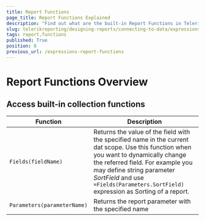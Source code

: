 ```yaml
---
title: Report Functions
page_title: Report Functions Explained
description: "Find out what are the built-in Report Functions in Telerik Reporting and how to use them in expressions in reports."
slug: telerikreporting/designing-reports/connecting-to-data/expressions/expressions-reference/functions/report-functions
tags: report,functions
published: True
position: 8
previous_url: /expressions-report-functions
---
```

<style>
table th:first-of-type {
	width: 25%;
}
table th:nth-of-type(2) {
	width: 75%;
}
</style>

# Report Functions Overview

## Access built-in collection functions

| Function | Description |
| ------ | ------ |
| `Fields(fieldName)` |Returns the value of the field with the specified name in the current dat scope. Use this function when you want to dynamically change the referred field. For example you may define string parameter _SortField_ and use<br/> `=Fields(Parameters.SortField)` <br/>expression as Sorting of a report.|
| `Parameters(parameterName)` |Returns the report parameter with the specified name|
